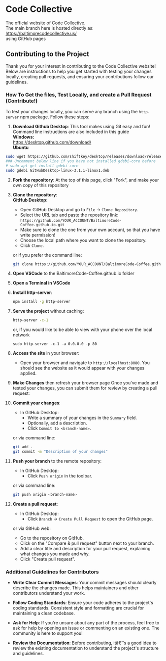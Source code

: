 # Code Collective 

The official website of Code Collective.  
The main branch here is hosted directly as:  
https://baltimorecodecollective.us/  
using GitHub pages

## Contributing to the Project

Thank you for your interest in contributing to the Code Collective website! Below are instructions to help you get started with testing your changes locally, creating pull requests, and ensuring your contributions follow our guidelines.

### How To Get the files, Test Locally, and create a Pull Request (Contribute!)

To test your changes locally, you can serve any branch using the `http-server` npm package. Follow these steps:

1. **Download Github Desktop**: This tool makes using Git easy and fun! Command line instructions are also included in this guide  
    **Windows:**  
   https://desktop.github.com/download/  
    **Ubuntu**

```bash
sudo wget https://github.com/shiftkey/desktop/releases/download/release-3.1.1-linux1/GitHubDesktop-linux-3.1.1-linux1.deb
### Uncomment below line if you have not installed gdebi-core before
# sudo apt-get install gdebi-core
sudo gdebi GitHubDesktop-linux-3.1.1-linux1.deb
```

2. **Fork the repository**:
   At the top of this page, click "Fork", and make your own copy of this repository
3. **Clone the repository**:  
   **GitHub Desktop:**

   - Open GitHub Desktop and go to `File` -> `Clone Repository`.
   - Select the URL tab and paste the repository link: `https://github.com/YOUR_ACCOUNT/BaltimoreCode-Coffee.github.io.git`
   - Make sure to clone the one from your own account, so that you have write permission!
   - Choose the local path where you want to clone the repository.
   - Click `Clone`.

   or if you prefer the command line:

   ```bash
   git clone https://github.com/YOUR_ACCOUNT/BaltimoreCode-Coffee.github.io.git
   ```

4. **Open VSCode** to the BaltimoreCode-Coffee.github.io folder
5. **Open a Terminal in VSCode**
6. **Install http-server**:
   ```bash
   npm install -g http-server
   ```
7. **Serve the project** without caching:
   ```bash
   http-server -c-1
   ```
   or, if you would like to be able to view with your phone over the local network
   ```
   sudo http-server -c-1 -a 0.0.0.0 -p 80
   ```
8. **Access the site** in your browser:

   - Open your browser and navigate to `http://localhost:8080`. You should see the website as it would appear with your changes applied.

9. **Make Changes** then refresh your browser page
   Once you've made and tested your changes, you can submit them for review by creating a pull request:

10. **Commit your changes**:

    - In GitHub Desktop:
      - Write a summary of your changes in the `Summary` field.
      - Optionally, add a description.
      - Click `Commit to <branch-name>`.

    or via command line:

    ```bash
    git add .
    git commit -m "Description of your changes"
    ```

11. **Push your branch** to the remote repository:

    - In GitHub Desktop:
      - Click `Push origin` in the toolbar.

    or via command line:

    ```bash
    git push origin <branch-name>
    ```

12. **Create a pull request**:

    - In GitHub Desktop:
      - Click `Branch` -> `Create Pull Request` to open the GitHub page.

    or via GitHub web:

    - Go to the repository on GitHub.
    - Click on the "Compare & pull request" button next to your branch.
    - Add a clear title and description for your pull request, explaining what changes you made and why.
    - Click "Create pull request".

### Additional Guidelines for Contributors

- **Write Clear Commit Messages**: Your commit messages should clearly describe the changes made. This helps maintainers and other contributors understand your work.
- **Follow Coding Standards**: Ensure your code adheres to the project's coding standards. Consistent style and formatting are crucial for maintaining a clean codebase.

- **Ask for Help**: If you're unsure about any part of the process, feel free to ask for help by opening an issue or commenting on an existing one. The community is here to support you!

- **Review the Documentation**: Before contributing, itâ€™s a good idea to review the existing documentation to understand the project's structure and guidelines.
